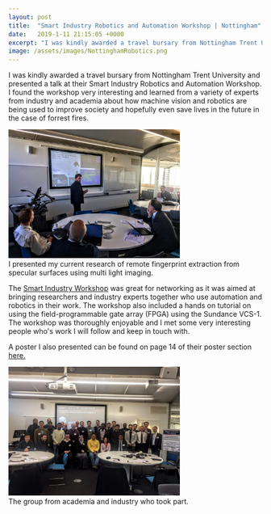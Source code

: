 ```yaml
---
layout: post
title:  "Smart Industry Robotics and Automation Workshop | Nottingham"
date:   2019-1-11 21:15:05 +0000
excerpt: "I was kindly awarded a travel bursary from Nottingham Trent University and presented at their Smart Industry Robotics and Automation Workshop."
image: /assets/images/NottinghamRobotics.png
---
```

I was kindly awarded a travel bursary from Nottingham Trent University and presented a talk at their Smart Industry Robotics and Automation Workshop. I found the workshop very interesting and learned from a variety of experts from industry and academia about how machine vision and robotics are being used to improve society and hopefully even save lives in the future in the case of forrest fires.

<div class="center">
<img src="/assets/images/MePresentNottingham.JPG" alt="drawing" width="340"/>
</div>
<div class="center">
I presented my current research of remote fingerprint extraction from specular surfaces using multi light imaging.
</div>

The [Smart Industry Workshop][SmartWorkshop-link] was great for networking as it was aimed at bringing researchers and industry experts together who use automation and robotics in their work. The workshop also included a hands on tutorial on using the field-programmable gate array (FPGA) using the Sundance VCS-1. The workshop was thoroughly enjoyable and I met some very interesting people who's work I will follow and keep in touch with.

A poster I also presented can be found on page 14 of their poster section [here.][poster-link] 



<div class="center">
<img src="/assets/images/NottinghamGroupPic.JPG" alt="drawing" width="340"/>
</div>
<div class="center">
The group from academia and industry who took part.
</div>


[SmartWorkshop-link]: http://smartindustry4.uk/
[poster-link]: http://smartindustry4.uk/wp-content/uploads/2019/01/Smart-Industry-Workshop-Posters.pdf


